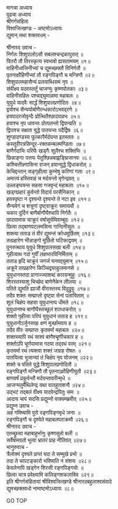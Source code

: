 मागचा अध्याय  
पुढचा अध्याय  
श्रीगर्गसंहिता  
विश्वजित्खण्डः - अष्टमोऽध्यायः  
द्युमान् तथा शक्तवधम् -  
  
श्रीनारद उवाच -  
निर्गतः शिशुपालोऽसौ सबलश्चन्द्रकापुरात् ॥  
पितरौ तौ तिरस्कृत्य स्वभावो ह्यसतामयम् ॥१॥  
वाहिनीध्वजिनीभ्यां च द्युमच्छक्तौ विनिर्गतौ ॥  
पृतनाक्षौहिणीभ्यां तौ रङ्गपिङ्गौ च मन्त्रिणौ ॥२॥  
शिशुपालमहासैन्यं प्रलयाब्धिसमं नृप ॥  
संवीक्ष्य यदवस्तर्तुं चाजग्मुः कृष्णपोतकाः ॥३॥  
वाहिनीसहितः पश्चाद्द्युमान्नामा महाबलः ॥  
युयुधे यादवैः सार्द्धं शिशुपालप्रणोदितः ॥४॥  
द्वयोश्च सैन्ययोर्बाणैरन्धकारोऽभवद्‌रणे ॥  
हयपादरजोवृन्दैः प्रोत्थितैश्छादयन्नभः ॥५॥  
हयाश्च नृप धावन्तः प्रोत्पतन्तो द्विपान्प्रति ॥  
द्विपाश्च सक्षता युद्धे पातयन्तः पदैर्द्विषः ॥६॥  
शुण्डादण्डस्य फूत्कारैर्मर्दयन्त इतस्ततः ॥  
कस्तूरीपत्रसिन्दूर-रक्तकम्बलमण्डिताः ॥७॥  
बाणैर्गदाभिः परिघैः खड्गैः शूलैश्च शक्तिभिः ॥  
छिन्नाङ्गाः पत्तयः पेतुश्छिन्नबाह्वङ्घ्रिजानवः ॥८॥  
कश्चित्तीक्ष्णासिना राजन् हयान्युद्धे द्विधाकरोत् ॥  
केचिद्दन्तान् सङ्गृहीत्वा कुम्भेषु करिणां गताः ॥९॥  
अमात्यं हस्तिवाहं च मर्दयन्तो मृगेन्द्रवत् ॥  
उल्लङ्घयन्त सहसा गजवृन्दं महाबलाः ॥१०॥  
खड्गप्रहारं कुर्वन्तो विदार्य परसैनिकान् ॥  
हयस्पृष्टा न दृश्यन्ते दृश्यन्ते ते नटा इव ॥११॥  
सैन्यवेगं च शत्रूणां दृष्ट्वाक्रूरः समाययौ ॥  
चकार दुर्दिनं बाणैर्बाणौघैश्चापि निर्गतैः ॥  
छादयामास चाक्रूरं वर्षासूर्यमिवाम्बुदः ॥१२॥  
छित्वा तद्‌बाणपटलमसिना गान्दिनीसुतः ॥  
शक्त्या तताड तं वीरं द्युमन्तं क्रोधमूर्छितम् ॥१३॥  
तत्प्रहारेण भीन्नाङ्गो मूर्छितो घटिकाद्वयम् ॥  
पुनरुत्थाय युयुधे शिशुपालसखा बली ॥१४॥  
गृहीत्वाथ गदां गुर्वीं लक्षभारविनिर्मिताम् ॥  
तताड हृदि चाक्रूरं जगर्ज घनवद्द्युमान् ॥१५॥  
अक्रूरे तत्प्रहारेण किञ्चिद्व्याकुलमानसे ॥  
युयुधानस्तदा प्रागाज्ज्याशब्दं कारयन्मुहुः ॥१६॥  
शिरस्तस्याशु चिच्छेद बाणेनैकेन लीलया ॥  
पतिते द्युमति ह्याजौ वीरास्तस्य विदुद्रुवुः ॥१७॥  
तदैव शक्तः सम्प्राप्तो दृष्ट्वा सेनां पलायिताम् ॥  
शूलं चिक्षेप सहसा युयुधानाय धीमते ॥१८॥  
युयुधानश्च बाणौघैस्तच्छूलं शतधाकरोत् ॥  
शक्तो गृहीत्वा परिघं युयुधानं तताड ह ॥१९॥  
युयुधानोऽर्जुनसखः क्षणं मूर्च्छामवाप ह ॥  
तदैव वीरः सम्प्राप्तः कृतवर्मा महाबलः ॥२०॥  
शक्तस्यापि रथं साश्वं बाणैश्चूर्णीचकार ह ॥  
शक्तोऽपि चूर्णयामास गदया तद्‌रथं परम् ॥२१॥  
कृतवर्मा रथं त्यक्त्वा शक्तं जग्राह रोषतः ॥  
पातयित्वा भूजाभ्यां तं चिक्षेप नृप योजनम् ॥२२॥  
शक्ते च पतिते युद्धे शिशुपालप्रणोदितौ ॥  
रङ्गपिङ्गौ मन्त्रिणौ तौ पृतनाऽक्षौहिणीयुतौ ॥२३॥  
बाणवर्षं प्रकुर्वन्तौ मर्दयन्तावरीन्मृधे ॥  
आजग्मतुर्मैथिलेन्द्र यथा वातहुताशनौ ॥२४॥  
उद्‌भटं तद्‌बलं वीक्ष्य यादवेन्द्रपितुः समः ॥  
आदाय चापं सदसि प्रद्युम्नो वाक्यमब्रवीत् ॥२५॥  
प्रद्युम्न उवाच -  
अहं गमिष्यामि पुरो रङ्गपिङ्गमृधे जनाः ॥  
रङ्गपिङ्गौ च दृश्येते महाबलपराक्रमौ ॥२६॥  
श्रीनारद उवाच -  
एतच्छ्रुत्वा महाबाहुर्भानुः कृष्णसुतो बली ॥  
सर्वेषामग्रतो भूत्वा भ्रातरं प्राह नीतिवत् ॥२७॥  
भानुरुवाच -  
त्रैलोक्यं दृश्यते प्राप्तं यदा ते सम्मुखे प्रभो ॥  
तदा ते चापटङ्कारो भविष्यति न संशयः ॥२८॥  
केवलेनापि खड्गेन शिरसी रङ्गपिङ्गयोः ॥  
छित्वा चात्र प्रवेक्ष्यामि कलिङ्गशकलाविव ॥२९॥  
इति श्रीगर्गसंहितायां श्रीविश्वजित्खण्डे श्रीनारदबहुलाश्वसंवादे  
द्युमच्छक्तवधो नामाष्टमोऽध्यायः ॥८॥  
  
GO TOP
